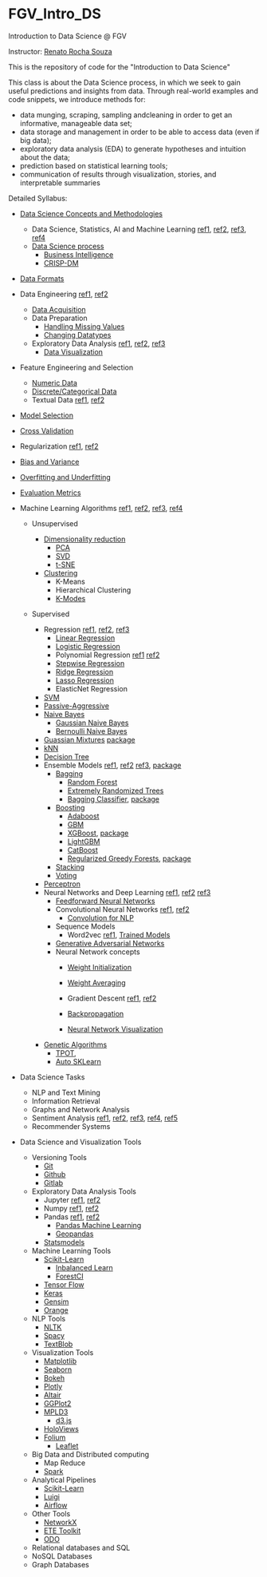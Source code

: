 # FGV_Intro_DS
Introduction to Data Science @ FGV

Instructor: [Renato Rocha Souza](http://emap.fgv.br/corpo-docente/renato-rocha-souza)

This is the repository of code for the "Introduction to Data Science"

This class is about the Data Science process, in which we seek to gain useful predictions and insights from data. 
Through real-world examples and code snippets, we introduce methods for:

+ data munging, scraping, sampling andcleaning in order to get an informative, manageable data set;
+ data storage and management in order to be able to access data (even if big data);
+ exploratory data analysis (EDA) to generate hypotheses and intuition about the data;
+ prediction based on statistical learning tools;
+ communication of results through visualization, stories, and interpretable summaries

Detailed Syllabus:

+ [Data Science Concepts and Methodologies](https://docs.google.com/presentation/d/1ysQroWAcUJBizt00v7q-Ss1lalJlojZBlRInLQTDJV8/edit?usp=sharing)
  + Data Science, Statistics, AI and Machine Learning [ref1](https://www.datasciencecentral.com/profiles/blogs/difference-between-machine-learning-data-science-ai-deep-learning), [ref2](https://towardsdatascience.com/introduction-to-statistics-e9d72d818745), [ref3](http://proquest.safaribooksonline.com/book/databases/9781449363871), [ref4](http://cs109.github.io/2015/index.html)
  + [Data Science process](https://www.amazon.com/Applied-Predictive-Analytics-Principles-Professional/dp/1118727967)
    + [Business Intelligence](https://en.wikipedia.org/wiki/Business_intelligence)
    + [CRISP-DM](https://en.wikipedia.org/wiki/Cross-industry_standard_process_for_data_mining)
+ [Data Formats](https://en.wikipedia.org/wiki/Comparison_of_data_serialization_formats)
+ Data Engineering [ref1](https://medium.freecodecamp.org/the-rise-of-the-data-engineer-91be18f1e603), [ref2](https://medium.com/@rchang/a-beginners-guide-to-data-engineering-part-i-4227c5c457d7)
  + [Data Acquisition](http://metah.ch/blog/2014/09/introduction-to-machine-learning-from-data-acquisition-to-a-production-service-2/)
  + Data Preparation
    + [Handling Missing Values](http://www.ritchieng.com/pandas-handling-missing-values/)
    + [Changing Datatypes](http://www.ritchieng.com/pandas-changing-datatype/)
  + Exploratory Data Analysis [ref1](http://greenteapress.com/thinkstats2/html/index.html), [ref2](http://people.duke.edu/~ccc14/sta-663-2017/#), [ref3](oreilly.com/catalog/9780596802363/)
    + [Data Visualization](https://towardsdatascience.com/5-quick-and-easy-data-visualizations-in-python-with-code-a2284bae952f)
+ Feature Engineering and Selection
  + [Numeric Data](https://towardsdatascience.com/understanding-feature-engineering-part-1-continuous-numeric-data-da4e47099a7b)
  + [Discrete/Categorical Data](https://towardsdatascience.com/understanding-feature-engineering-part-2-categorical-data-f54324193e63)
  + Textual Data [ref1](https://towardsdatascience.com/understanding-feature-engineering-part-3-traditional-methods-for-text-data-f6f7d70acd41), [ref2](https://towardsdatascience.com/understanding-feature-engineering-part-4-deep-learning-methods-for-text-data-96c44370bbfa)
+ [Model Selection](https://towardsdatascience.com/data-science-simplified-part-6-model-selection-methods-2511cbdf7cb0)
+ [Cross Validation](https://www.analyticsvidhya.com/blog/2018/05/improve-model-performance-cross-validation-in-python-r/)
+ Regularization [ref1](https://towardsdatascience.com/regularization-in-machine-learning-76441ddcf99a), [ref2](https://www.analyticsvidhya.com/blog/2015/02/avoid-over-fitting-regularization/)
+ [Bias and Variance](https://towardsdatascience.com/balancing-bias-and-variance-to-control-errors-in-machine-learning-16ced95724db)
+ [Overfitting and Underfitting](https://towardsdatascience.com/overfitting-vs-underfitting-a-conceptual-explanation-d94ee20ca7f9)
+ [Evaluation Metrics](https://towardsdatascience.com/choosing-the-right-metric-for-machine-learning-models-part-1-a99d7d7414e4)

+ Machine Learning Algorithms [ref1](http://cdn.intechopen.com/pdfs-wm/10694.pdf), [ref2](https://machinelearningmastery.com/a-tour-of-machine-learning-algorithms/), [ref3](https://towardsdatascience.com/a-tour-of-the-top-10-algorithms-for-machine-learning-newbies-dde4edffae11), [ref4](https://www.analyticsvidhya.com/blog/2017/09/common-machine-learning-algorithms/)
  + Unsupervised
    + [Dimensionality reduction](https://towardsdatascience.com/reducing-dimensionality-from-dimensionality-reduction-techniques-f658aec24dfe)
      + [PCA](https://towardsdatascience.com/pca-using-python-scikit-learn-e653f8989e60)
      + [SVD](https://machinelearningmastery.com/singular-value-decomposition-for-machine-learning/)
      + [t-SNE](https://towardsdatascience.com/checking-out-dimensionality-reduction-with-t-sne-78309b2ca67d) 
    + [Clustering](https://dataaspirant.com/2016/09/24/classification-clustering-alogrithms/)
      + K-Means
      + Hierarchical Clustering
      + [K-Modes](https://github.com/nicodv/kmodes)  
      
  + Supervised
    + Regression [ref1](https://towardsdatascience.com/my-journey-into-machine-learning-class-5-regression-cb6f04006b29), [ref2](https://towardsdatascience.com/5-types-of-regression-and-their-properties-c5e1fa12d55e), [ref3](https://www.analyticsvidhya.com/blog/2015/08/comprehensive-guide-regression/)  
      + [Linear Regression](https://www.analyticsvidhya.com/blog/2017/06/a-comprehensive-guide-for-linear-ridge-and-lasso-regression/)
      + [Logistic Regression](https://www.analyticsvidhya.com/blog/2015/11/beginners-guide-on-logistic-regression-in-r)
      + Polynomial Regression [ref1](https://towardsdatascience.com/machine-learning-with-python-easy-and-robust-method-to-fit-nonlinear-data-19e8a1ddbd49) [ref2](http://scikit-learn.org/stable/modules/linear_model.html#polynomial-regression-extending-linear-models-with-basis-functions)
      + [Stepwise Regression](https://planspace.org/20150423-forward_selection_with_statsmodels/)
      + [Ridge Regression](https://www.analyticsvidhya.com/blog/2017/06/a-comprehensive-guide-for-linear-ridge-and-lasso-regression/)
      + [Lasso Regression](https://www.analyticsvidhya.com/blog/2017/06/a-comprehensive-guide-for-linear-ridge-and-lasso-regression/)
      + ElasticNet Regression
    + [SVM](https://www.analyticsvidhya.com/blog/2017/09/understaing-support-vector-machine-example-code/)
    + [Passive-Aggressive](https://www.bonaccorso.eu/2017/10/06/ml-algorithms-addendum-passive-aggressive-algorithms/)
    + [Naive Bayes](https://www.analyticsvidhya.com/blog/2017/09/naive-bayes-explained/)
      + [Gaussian Naive Bayes](http://i.stanford.edu/pub/cstr/reports/cs/tr/79/773/CS-TR-79-773.pdf)
      + [Bernoulli Naive Bayes](http://mattshomepage.com/articles/2016/Jun/07/bernoulli_nb/)
    + [Guassian Mixtures](http://katbailey.github.io/post/gaussian-processes-for-dummies/) [package](http://scikit-learn.org/stable/modules/classes.html#module-sklearn.gaussian_process)
    + [kNN](http://stackabuse.com/k-nearest-neighbors-algorithm-in-python-and-scikit-learn/)
    + [Decision Tree](https://www.analyticsvidhya.com/blog/2016/04/complete-tutorial-tree-based-modeling-scratch-in-python/)
    + Ensemble Models [ref1](https://en.wikipedia.org/wiki/Ensemble_learning), [ref2](https://www.analyticsvidhya.com/blog/2015/08/introduction-ensemble-learning/) [ref3](https://www.analyticsvidhya.com/blog/2015/09/questions-ensemble-modeling/), [package](http://scikit-learn.org/stable/modules/ensemble.html)
      + [Bagging](https://machinelearningmastery.com/bagging-and-random-forest-ensemble-algorithms-for-machine-learning/)  
        + [Random Forest](https://www.analyticsvidhya.com/blog/2014/06/introduction-random-forest-simplified/)   
        + [Extremely Randomized Trees](https://orbi.uliege.be/bitstream/2268/9357/1/geurts-mlj-advance.pdf)
        + [Bagging Classifier](https://www.cs.cmu.edu/afs/cs/project/jair/pub/volume11/opitz99a-html/node3.html), [package](http://scikit-learn.org/stable/modules/generated/sklearn.ensemble.BaggingClassifier.html)
      + [Boosting](https://en.wikipedia.org/wiki/Boosting_(machine_learning))
        + [Adaboost](https://towardsdatascience.com/boosting-algorithm-adaboost-b6737a9ee60c)
        + [GBM](https://towardsdatascience.com/boosting-algorithm-gbm-97737c63daa3)
        + [XGBoost](https://towardsdatascience.com/boosting-algorithm-xgboost-4d9ec0207d), [package](https://github.com/dmlc/xgboost) 
        + [LightGBM](https://towardsdatascience.com/a-case-for-lightgbm-2d05a53c589c)
        + [CatBoost](https://towardsdatascience.com/catboost-vs-light-gbm-vs-xgboost-5f93620723db)
        + [Regularized Greedy Forests](https://www.analyticsvidhya.com/blog/2018/02/introductory-guide-regularized-greedy-forests-rgf-python/), [package](https://github.com/fukatani/rgf_python)
      + [Stacking](http://blog.kaggle.com/2016/12/27/a-kagglers-guide-to-model-stacking-in-practice/)
      + [Voting](https://towardsdatascience.com/ensemble-learning-in-machine-learning-getting-started-4ed85eb38e00)
    + [Perceptron](https://towardsdatascience.com/what-the-hell-is-perceptron-626217814f53)
    + Neural Networks and Deep Learning [ref1](http://neuralnetworksanddeeplearning.com/chap1.html), [ref2](https://www.youtube.com/watch?v=aircAruvnKk&t=0s&index=1&list=PLZHQObOWTQDNU6R1_67000Dx_ZCJB-3pi) [ref3](https://towardsdatascience.com/a-weird-introduction-to-deep-learning-7828803693b0)
      + [Feedforward Neural Networks](https://ujjwalkarn.me/2016/08/09/quick-intro-neural-networks/)
      + Convolutional Neural Networks [ref1](https://adeshpande3.github.io/A-Beginner%27s-Guide-To-Understanding-Convolutional-Neural-Networks/), [ref2](https://www.saama.com/blog/different-kinds-convolutional-filters/)
        + [Convolution for NLP](http://www.wildml.com/2015/11/understanding-convolutional-neural-networks-for-nlp/) 
      + Sequence Models
        + Word2vec [ref1](https://towardsdatascience.com/using-word2vec-for-better-embeddings-of-categorical-features-de75020e1233), [Trained Models](http://www.nilc.icmc.usp.br/nilc/index.php/repositorio-de-word-embeddings-do-nilc)
      + [Generative Adversarial Networks](https://www.analyticsvidhya.com/blog/2017/06/introductory-generative-adversarial-networks-gans/)
      + Neural Network concepts
        + [Weight Initialization](https://towardsdatascience.com/deep-learning-best-practices-1-weight-initialization-14e5c0295b94)
        + [Weight Averaging](https://towardsdatascience.com/stochastic-weight-averaging-a-new-way-to-get-state-of-the-art-results-in-deep-learning-c639ccf36a)
        + Gradient Descent [ref1](https://www.youtube.com/watch?v=IHZwWFHWa-w&t=0s&index=2&list=PLZHQObOWTQDNU6R1_67000Dx_ZCJB-3pi), [ref2](https://towardsdatascience.com/gradient-descent-algorithm-and-its-variants-10f652806a3)
        + [Backpropagation](https://www.youtube.com/watch?v=Ilg3gGewQ5U&t=0s&index=3&list=PLZHQObOWTQDNU6R1_67000Dx_ZCJB-3pi)

        + [Neural Network Visualization](https://playground.tensorflow.org/)
    + [Genetic Algorithms](https://www.analyticsvidhya.com/blog/2017/07/introduction-to-genetic-algorithm/)  
        + [TPOT](https://github.com/EpistasisLab/tpot), 
        + [Auto SKLearn](https://github.com/automl/auto-sklearn)

+ Data Science Tasks
  + NLP and Text Mining
  + Information Retrieval
  + Graphs and Network Analysis
  + Sentiment Analysis [ref1](https://towardsdatascience.com/another-twitter-sentiment-analysis-bb5b01ebad90), [ref2](https://towardsdatascience.com/another-twitter-sentiment-analysis-with-python-part-2-333514854913), [ref3](https://towardsdatascience.com/another-twitter-sentiment-analysis-with-python-part-3-zipfs-law-data-visualisation-fc9eadda71e7), [ref4](https://towardsdatascience.com/another-twitter-sentiment-analysis-with-python-part-4-count-vectorizer-b3f4944e51b5), [ref5](https://towardsdatascience.com/another-twitter-sentiment-analysis-with-python-part-5-50b4e87d9bdd)
  + Recommender Systems

+ Data Science and Visualization Tools
  + Versioning Tools
    + [Git](https://git-scm.com/book/en/v2)
    + [Github](https://guides.github.com/)
    + [Gitlab](https://about.gitlab.com/)
  + Exploratory Data Analysis Tools
    + Jupyter [ref1](http://jupyter.org/), [ref2](https://github.com/jupyterlab/jupyterlab)
    + Numpy [ref1](https://docs.scipy.org/doc/numpy-dev/user/quickstart.html), [ref2](https://www.datacamp.com/community/tutorials/python-numpy-tutorial)
    + Pandas [ref1](http://proquest.safaribooksonline.com/9781449323592), [ref2](http://pandas.pydata.org/pandas-docs/stable/)
      + [Pandas Machine Learning](http://pandas-ml.readthedocs.io/en/stable/)
      + [Geopandas](http://geopandas.org/)
    + [Statsmodels](http://www.statsmodels.org/stable/index.html)
  + Machine Learning Tools
    + [Scikit-Learn](http://scikit-learn.org/stable/)
        + [Inbalanced Learn](http://contrib.scikit-learn.org/imbalanced-learn/stable/#)
        + [ForestCI](https://github.com/scikit-learn-contrib/forest-confidence-interval)
    + [Tensor Flow](https://www.tensorflow.org/)
    + [Keras](https://keras.io/)
    + [Gensim](https://radimrehurek.com/gensim/)  
    + [Orange](https://orange.biolab.si/)
  + NLP Tools
    + [NLTK](https://www.nltk.org/)
    + [Spacy](https://spacy.io/)
    + [TextBlob](http://textblob.readthedocs.io/en/dev/)  
  + Visualization Tools
    + [Matplotlib](https://matplotlib.org/)
    + [Seaborn](https://seaborn.pydata.org/)
    + [Bokeh](https://bokeh.pydata.org/en/latest/)
    + [Plotly](https://plot.ly/)
    + [Altair](https://altair-viz.github.io/)
    + [GGPlot2](http://ggplot.yhathq.com/)
    + [MPLD3](http://mpld3.github.io/)
      + [d3.js](https://d3js.org/)
    + [HoloViews](http://holoviews.org/)
    + [Folium](http://python-visualization.github.io/folium/)
      + [Leaflet](http://leafletjs.com/)
  + Big Data and Distributed computing
    + Map Reduce
    + [Spark](https://towardsdatascience.com/deploy-a-python-model-more-efficiently-over-spark-497fc03e0a8d)
  + Analytical Pipelines
    + [Scikit-Learn](http://scikit-learn.org/stable/modules/generated/sklearn.pipeline.Pipeline.html)
    + [Luigi](https://github.com/spotify/luigi)
    + [Airflow](https://airflow.apache.org/)
  + Other Tools   
    + [NetworkX](https://networkx.github.io/)
    + [ETE Toolkit](http://etetoolkit.org/)
    + [ODO](https://odo.readthedocs.io/en/latest/)
  + Relational databases and SQL
  + NoSQL Databases
  + Graph Databases
